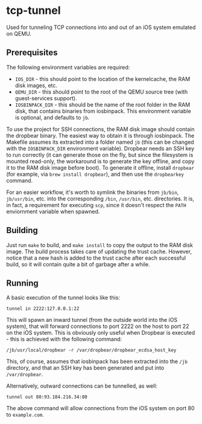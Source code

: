 # tcp-tunnel

Used for tunneling TCP connections into and out of an iOS system emulated on
QEMU.

## Prerequisites

The following environment variables are required:

* `IOS_DIR` - this should point to the location of the kernelcache, the RAM
disk images, etc.
* `QEMU_DIR` - this should point to the root of the QEMU source tree
(with guest-services support).
* `IOSBINPACK_DIR` - this should be the name of the root folder in the RAM
disk, that contains binaries from iosbinpack. This environment variable is
optional, and defaults to `jb`.

To use the project for SSH connections, the RAM disk image should contain the
dropbear binary. The easiest way to obtain it is through iosbinpack. The
Makefile assumes its extracted into a folder named `jb` (this can be changed
with the `IOSBINPACK_DIR` environment variable). Dropbear needs an SSH key to
run correctly (it can generate those on the fly, but since the filesystem is
mounted read-only, the workaround is to generate the key offline, and copy it
to the RAM disk image before boot). To generate it offline, install `dropbear`
(for example, via `brew install dropbear`), and then use the `dropbearkey`
command.

For an easier workflow, it's worth to symlink the binaries from `jb/bin`,
`jb/usr/bin`, etc. into the corresponding `/bin`, `/usr/bin`, etc. directories.
It is, in fact, a requirement for executing `scp`, since it doesn't respect the
`PATH` enviornment variable when spawned.

## Building

Just run `make` to build, and `make install` to copy the output to the RAM disk
image. The build process takes care of updating the trust cache. However,
notice that a new hash is added to the trust cache after each successful build,
so it will contain quite a bit of garbage after a while.

## Running

A basic execution of the tunnel looks like this:

```tunnel in 2222:127.0.0.1:22```

This will spawn an inward tunnel (from the outside world into the iOS system),
that will forward connections to port 2222 on the host to port 22 on the iOS
system. This is obviously only useful when Dropbear is executed - this is
achieved with the following command:

```/jb/usr/local/dropbear -r /var/dropbear/dropbear_ecdsa_host_key```

This, of course, assumes that iosbinpack has been extracted into the `/jb`
directory, and that an SSH key has been generated and put into `/var/dropbear`.

Alternatively, outward connections can be tunnelled, as well:

```tunnel out 80:93.184.216.34:80```

The above command will allow connections from the iOS system on port 80 to
`example.com`.
